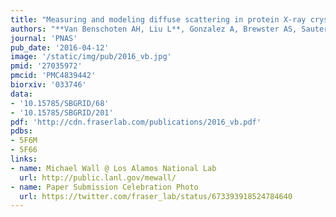```yaml
---
title: "Measuring and modeling diffuse scattering in protein X-ray crystallography"
authors: "**Van Benschoten AH, Liu L**, Gonzalez A, Brewster AS, Sauter NK, **Fraser JS**, Wall ME"
journal: 'PNAS'
pub_date: '2016-04-12'
image: '/static/img/pub/2016_vb.jpg'
pmid: '27035972'
pmcid: 'PMC4839442'
biorxiv: '033746'
data:
- '10.15785/SBGRID/68'
- '10.15785/SBGRID/201'
pdf: 'http://cdn.fraserlab.com/publications/2016_vb.pdf'
pdbs:
- 5F6M
- 5F66
links:
- name: Michael Wall @ Los Alamos National Lab
  url: http://public.lanl.gov/mewall/
- name: Paper Submission Celebration Photo
  url: https://twitter.com/fraser_lab/status/673393918524784640
---
```

